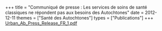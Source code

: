 +++
title = "Communiqué de presse : Les services de soins de santé classiques ne répondent pas aux besoins des Autochtones"
date = 2012-12-11
themes = ["Santé des Autochtones"]
types = ["Publications"]
+++
[Urban_Ab_Press_Release_FR_1.pdf](/files/Urban_Ab_Press_Release_FR_1.pdf)
